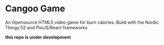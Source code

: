 # Cangoo Game

An Opensource HTML5 video game for burn calories. Build with the Nordic Thingy:52 and PixiJS/React frameworks

__this repo is under development__